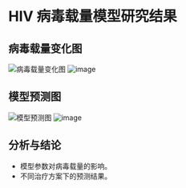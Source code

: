 # HIV 病毒载量模型研究结果

## 病毒载量变化图

![病毒载量变化图](path/to/viral_load.png)
![image](https://github.com/user-attachments/assets/da6a0314-7dde-4423-8dc3-f51f1d10393a)

## 模型预测图

![模型预测图](path/to/model_prediction.png)
![image](https://github.com/user-attachments/assets/c2761623-9d33-4267-b74e-3281589b4521)


## 分析与结论

- 模型参数对病毒载量的影响。
- 不同治疗方案下的预测结果。
